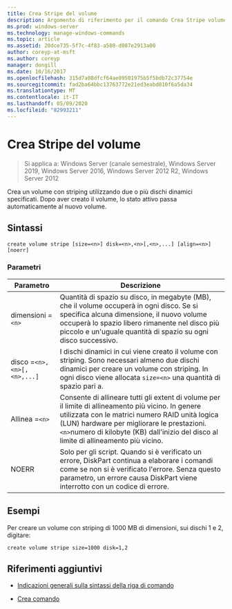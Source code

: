 ```yaml
---
title: Crea Stripe del volume
description: Argomento di riferimento per il comando Crea Stripe volume, che consente di creare un volume con striping utilizzando due o più dischi dinamici specificati.
ms.prod: windows-server
ms.technology: manage-windows-commands
ms.topic: article
ms.assetid: 20dce735-5f7c-4f83-a580-d087e2913a00
author: coreyp-at-msft
ms.author: coreyp
manager: dongill
ms.date: 10/16/2017
ms.openlocfilehash: 315d7a08dfcf64ae09501975b5f5bdb72c37754e
ms.sourcegitcommit: fad2ba64bbc13763772e21ed3eabd010f6a5da34
ms.translationtype: MT
ms.contentlocale: it-IT
ms.lasthandoff: 05/09/2020
ms.locfileid: "82993211"
---
```

# <a name="create-volume-stripe"></a>Crea Stripe del volume

> Si applica a: Windows Server (canale semestrale), Windows Server 2019, Windows Server 2016, Windows Server 2012 R2, Windows Server 2012

Crea un volume con striping utilizzando due o più dischi dinamici specificati. Dopo aver creato il volume, lo stato attivo passa automaticamente al nuovo volume.

## <a name="syntax"></a>Sintassi

```
create volume stripe [size=<n>] disk=<n>,<n>[,<n>,...] [align=<n>] [noerr]
```

### <a name="parameters"></a>Parametri

| Parametro | Descrizione |
| --------- |  -----------|
| dimensioni =`<n>` | Quantità di spazio su disco, in megabyte (MB), che il volume occuperà in ogni disco. Se si specifica alcuna dimensione, il nuovo volume occuperà lo spazio libero rimanente nel disco più piccolo e un'uguale quantità di spazio su ogni disco successivo. |
| disco =`<n>,<n>[,<n>,...]` | I dischi dinamici in cui viene creato il volume con striping. Sono necessari almeno due dischi dinamici per creare un volume con striping. In ogni disco viene allocata `size=<n>` una quantità di spazio pari a. |
| Allinea =`<n>` | Consente di allineare tutti gli extent di volume per il limite di allineamento più vicino. In genere utilizzata con le matrici numero RAID unità logica (LUN) hardware per migliorare le prestazioni. `<n>`numero di kilobyte (KB) dall'inizio del disco al limite di allineamento più vicino. |
| NOERR | Solo per gli script. Quando si è verificato un errore, DiskPart continua a elaborare i comandi come se non si è verificato l'errore. Senza questo parametro, un errore causa DiskPart viene interrotto con un codice di errore. |

## <a name="examples"></a>Esempi

Per creare un volume con striping di 1000 MB di dimensioni, sui dischi 1 e 2, digitare:

```
create volume stripe size=1000 disk=1,2
```

## <a name="additional-references"></a>Riferimenti aggiuntivi

- [Indicazioni generali sulla sintassi della riga di comando](command-line-syntax-key.md)

- [Crea comando](create.md)
